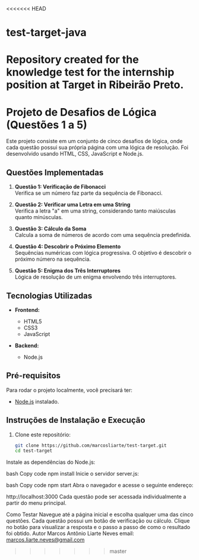 <<<<<<< HEAD
# test-target-java
Repository created for the knowledge test for the internship position at Target in Ribeirão Preto.
=======
# Projeto de Desafios de Lógica (Questões 1 a 5)

Este projeto consiste em um conjunto de cinco desafios de lógica, onde cada questão possui sua própria página com uma lógica de resolução. Foi desenvolvido usando HTML, CSS, JavaScript e Node.js.

## Questões Implementadas

1. **Questão 1: Verificação de Fibonacci**  
   Verifica se um número faz parte da sequência de Fibonacci.

2. **Questão 2: Verificar uma Letra em uma String**  
   Verifica a letra "a" em uma string, considerando tanto maiúsculas quanto minúsculas.

3. **Questão 3: Cálculo da Soma**  
   Calcula a soma de números de acordo com uma sequência predefinida.

4. **Questão 4: Descobrir o Próximo Elemento**  
   Sequências numéricas com lógica progressiva. O objetivo é descobrir o próximo número na sequência.

5. **Questão 5: Enigma dos Três Interruptores**  
   Lógica de resolução de um enigma envolvendo três interruptores.

## Tecnologias Utilizadas

- **Frontend:**
  - HTML5
  - CSS3
  - JavaScript

- **Backend:**
  - Node.js

## Pré-requisitos

Para rodar o projeto localmente, você precisará ter:

- [Node.js](https://nodejs.org/) instalado.

## Instruções de Instalação e Execução

1. Clone este repositório:
   ```bash
   git clone https://github.com/marcosliarte/test-target.git
   cd test-target
Instale as dependências do Node.js:

bash
Copy code
npm install
Inicie o servidor server.js:

bash
Copy code
npm start
Abra o navegador e acesse o seguinte endereço:

http://localhost:3000
Cada questão pode ser acessada individualmente a partir do menu principal.

Como Testar
Navegue até a página inicial e escolha qualquer uma das cinco questões.
Cada questão possui um botão de verificação ou cálculo.
Clique no botão para visualizar a resposta e o passo a passo de como o resultado foi obtido.
Autor
Marcos Antônio Liarte Neves
email: marcos.liarte.neves@gmail.com
>>>>>>> master
